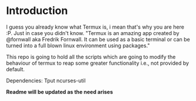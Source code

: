 # 				Introduction

I guess you already know what Termux is, i mean that's why you are here :P. Just in case you didn't know.
"Termux is an amazing app created by @fornwall aka Fredrik Fornwall.
It can be used as a basic terminal or can be turned into a full blown linux environment using packages."

This repo is going to hold all the scripts which are going to modify the behaviour of termux to reap some greater functionality i.e., not provided by default.

Dependencies:
Tput
ncurses-util

**Readme will be updated as the need arises**
